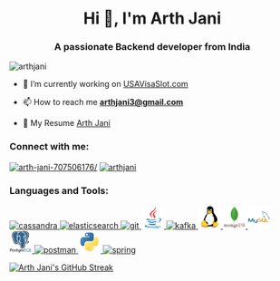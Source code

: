 
<h1 align="center">Hi 👋,  I'm Arth Jani</h1>
<h3 align="center">A passionate Backend developer from India</h3>

<p align="left"> <img src="https://komarev.com/ghpvc/?username=arthjani&label=Profile%20views&color=0e75b6&style=flat" alt="arthjani" /> </p>

<!-- 
   # trophy
<p align="left"> <a href="https://github.com/ryo-ma/github-profile-trophy"><img src="https://github-profile-trophy.vercel.app/?username=arthjani" alt="arthjani" /></a> </p> -->

- 🔭 I’m currently working on [USAVisaSlot.com](https://www.usavisaslot.com/)

- 📫 How to reach me **arthjani3@gmail.com**
- 📄 My Resume [Arth Jani](https://www.usavisaslot.com/)


<h3 align="left">Connect with me:</h3>
<p align="left">
<a href="https://linkedin.com/in/arth-jani-707506176/" target="blank"><img align="center" src="https://raw.githubusercontent.com/rahuldkjain/github-profile-readme-generator/master/src/images/icons/Social/linked-in-alt.svg" alt="arth-jani-707506176/" height="30" width="40" /></a>
<a href="https://www.hackerrank.com/arthjani" target="blank"><img align="center" src="https://raw.githubusercontent.com/rahuldkjain/github-profile-readme-generator/master/src/images/icons/Social/hackerrank.svg" alt="arthjani" height="30" width="40" /></a>
</p>

<h3 align="left">Languages and Tools:</h3>
<p align="left"> <a href="https://cassandra.apache.org/" target="_blank" rel="noreferrer"><img src="https://www.vectorlogo.zone/logos/apache_cassandra/apache_cassandra-icon.svg" alt="cassandra" width="40" height="40"/> </a> <a href="https://www.elastic.co" target="_blank" rel="noreferrer"> <img src="https://www.vectorlogo.zone/logos/elastic/elastic-icon.svg" alt="elasticsearch" width="40" height="40"/> </a> <a href="https://git-scm.com/" target="_blank" rel="noreferrer"> <img src="https://www.vectorlogo.zone/logos/git-scm/git-scm-icon.svg" alt="git" width="40" height="40"/> </a> <a href="https://www.java.com" target="_blank" rel="noreferrer"> <img src="https://raw.githubusercontent.com/devicons/devicon/master/icons/java/java-original.svg" alt="java" width="40" height="40"/> </a> <a href="https://kafka.apache.org/" target="_blank" rel="noreferrer"> <img src="https://www.vectorlogo.zone/logos/apache_kafka/apache_kafka-icon.svg" alt="kafka" width="40" height="40"/> </a> <a href="https://www.linux.org/" target="_blank" rel="noreferrer"> <img src="https://raw.githubusercontent.com/devicons/devicon/master/icons/linux/linux-original.svg" alt="linux" width="40" height="40"/> </a> <a href="https://www.mongodb.com/" target="_blank" rel="noreferrer"> <img src="https://raw.githubusercontent.com/devicons/devicon/master/icons/mongodb/mongodb-original-wordmark.svg" alt="mongodb" width="40" height="40"/> </a> <a href="https://www.mysql.com/" target="_blank" rel="noreferrer"> <img src="https://raw.githubusercontent.com/devicons/devicon/master/icons/mysql/mysql-original-wordmark.svg" alt="mysql" width="40" height="40"/> </a> <a href="https://www.postgresql.org" target="_blank" rel="noreferrer"> <img src="https://raw.githubusercontent.com/devicons/devicon/master/icons/postgresql/postgresql-original-wordmark.svg" alt="postgresql" width="40" height="40"/> </a> <a href="https://postman.com" target="_blank" rel="noreferrer"> <img src="https://www.vectorlogo.zone/logos/getpostman/getpostman-icon.svg" alt="postman" width="40" height="40"/> </a> <a href="https://www.python.org" target="_blank" rel="noreferrer"> <img src="https://raw.githubusercontent.com/devicons/devicon/master/icons/python/python-original.svg" alt="python" width="40" height="40"/> </a> <a href="https://spring.io/" target="_blank" rel="noreferrer"> <img src="https://www.vectorlogo.zone/logos/springio/springio-icon.svg" alt="spring" width="40" height="40"/> </a> </p>

<!-- 
[![Arth Jani's GitHub stats](https://github-readme-stats.vercel.app/api?username=arthjani&theme=flag-india)](https://github.com/arthjani/github-readme-stats) -->

[![Arth Jani's GitHub Streak](http://github-readme-streak-stats.herokuapp.com?user=arthjani&theme=flag-india&date_format=M%20j%5B%2C%20Y%5D)](https://git.io/streak-stats)

<!-- [![Arth Jani's GitHub Top Langs](https://github-readme-stats.vercel.app/api/top-langs/?username=arthjani&theme=flag-india&layout=compact)](https://github.com/arthjani/github-readme-stats)
 -->

<!--
1. <p><img align="center" src="https://github-readme-streak-stats.herokuapp.com/?user=arthjani&" alt="arthjani" /></p>
2. <p><img align="left" src="https://github-readme-stats.vercel.app/api/top-langs?username=arthjani&show_icons=true&locale=en&layout=compact" alt="arthjani" /></p>
3. <p>&nbsp;<img align="center" src="https://github-readme-stats.vercel.app/api?username=arthjani&show_icons=true&locale=en" alt="arthjani" /></p>
 
## Indian style stats
[![Arth Jani's GitHub stats](https://github-readme-stats.vercel.app/api?username=arthjani&theme=flag-india)](https://github.com/arthjani/github-readme-stats)
[![Arth Jani's GitHub Streak](http://github-readme-streak-stats.herokuapp.com?user=arthjani&theme=flag-india&date_format=M%20j%5B%2C%20Y%5D)](https://git.io/streak-stats)
[![Arth Jani's GitHub Top Langs](https://github-readme-stats.vercel.app/api/top-langs/?username=arthjani&theme=flag-india&layout=compact)](https://github.com/arthjani/github-readme-stats)

-->
